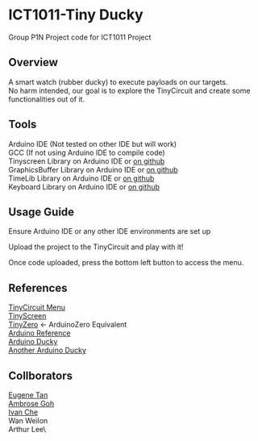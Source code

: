 # ICT1011-Tiny Ducky
 Group P1N Project code for ICT1011 Project

 ## Overview
 A smart watch (rubber ducky) to execute payloads on our targets.\
 No harm intended, our goal is to explore the TinyCircuit and create some functionalities out of it.

 ## Tools
Arduino IDE (Not tested on other IDE but will work)\
GCC (If not using Arduino IDE to compile code)\
Tinyscreen Library on Arduino IDE or [on github](https://github.com/TinyCircuits/TinyCircuits-TinyScreen_OLED-ASD2431/raw/master/library/TinyScreen.zip)\
GraphicsBuffer Library on Arduino IDE or [on github](https://github.com/TinyCircuits/TinyCircuits-GraphicsBuffer-Lib/archive/refs/heads/master.zip)\
TimeLib Library on Arduino IDE or [on github](https://github.com/PaulStoffregen/Time/archive/refs/heads/master.zip)\
Keyboard Library on Arduino IDE or [on github](https://github.com/arduino-libraries/Keyboard)

 
 ## Usage Guide
Ensure Arduino IDE or any other IDE environments are set up 

Upload the project to the TinyCircuit and play with it!

Once code uploaded, press the bottom left button to access the menu.

 ## References
 [TinyCircuit Menu](https://tinycircuits.com/blogs/learn/tinyscreen-tinyscreen-menu-scroll)\
 [TinyScreen](https://learn.tinycircuits.com/Processors/TinyScreen%2B_Setup_Tutorial/)\
 [TinyZero](https://tinycircuits.com/products/tinyzero-processor?variant=21137366515796) <- ArduinoZero Equivalent\
 [Arduino Reference](https://www.arduino.cc/reference/en/)\
 [Arduino Ducky](https://www.youtube.com/watch?v=tlYMNxC_Ptk)\
 [Another Arduino Ducky](https://create.arduino.cc/projecthub/aswinaK/rubber-ducky-using-arduino-593fb1)

 ## Collborators
 [Eugene Tan](https://github.com/tyse-2001)\
 [Ambrose Goh](https://github.com/halfcoder0)\
 [Ivan Che](https://github.com/slymice)\
 Wan Weilon\
 Arthur Lee\
